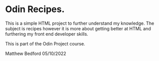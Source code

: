 # Odin Recipes.

This is a simple HTML project to further understand my knowledge. The subject is recipes however it is more about getting better at HTML and furthering my front end developer skills.

This is part of the Odin Project course.

Matthew Bedford 05/10/2022
